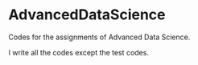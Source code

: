 # AdvancedDataScience
Codes for the assignments of Advanced Data Science. 

I write all the codes except the test codes.
